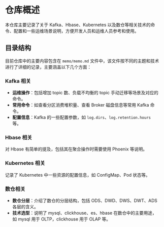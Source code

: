 # 仓库概述

本仓库主要记录了关于 Kafka、Hbase、Kubernetes 以及数仓等相关技术的命令、配置和一些运维场景说明，方便开发人员和运维人员参考和使用。

## 目录结构

目前仓库中的主要内容包含在 `memo/memo.md` 文件中，该文件按不同的主题和技术进行了详细的记录，主要涵盖以下几个方面：

### Kafka 相关
- **运维操作**：包括增加 topic 数、负载不均衡的 topic 手动迁移等场景及对应的命令。
- **常用命令**：如查看分区消费堆积量、查看 Broker 磁盘信息等常用 Kafka 命令。
- **配置信息**：Kafka 的一些配置参数，如 `log.dirs`、`log.retention.hours` 等。

### Hbase 相关
对 Hbase 有简单的提及，包括其在聚合操作时需要使用 Phoenix 等说明。

### Kubernetes 相关
记录了 Kubernetes 中一些资源的配置信息，如 ConfigMap、Pod 状态等。

### 数仓相关
- **数仓分层**：介绍了数仓的分层结构，包括 ODS、DWD、DWS、DWT、ADS 各层的含义。
- **技术选型**：说明了 mysql、clickhouse、es、hbase 在数仓中的主要用途，如 mysql 用于 OLTP，clickhouse 用于 OLAP 等。

